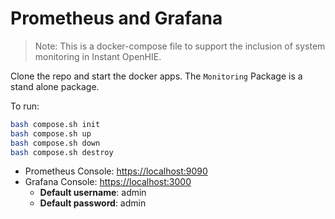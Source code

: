 # Prometheus and Grafana

> Note: This is a docker-compose file to support the inclusion of system monitoring in Instant OpenHIE.

Clone the repo and start the docker apps. The `Monitoring` Package is a stand alone package.

To run:

```sh
bash compose.sh init
bash compose.sh up
bash compose.sh down
bash compose.sh destroy
```

* Prometheus Console: <https://localhost:9090>
* Grafana Console: <https://localhost:3000>
  * **Default username**: admin
  * **Default password**: admin
